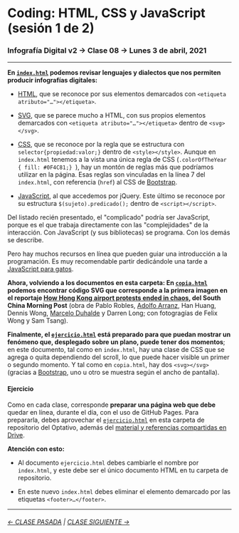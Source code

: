 # Coding: HTML, CSS y JavaScript (sesión 1 de 2)

### Infografía Digital v2 → Clase 08 → Lunes 3 de abril, 2021 

- - - - - - - - -

**En [`index.html`](https://profesorfaco.github.io/dno075-2021/clase-08/index.html) podemos revisar lenguajes y dialectos que nos permiten producir infografías digitales:**

- [HTML](https://github.com/profesorfaco/dno075-2021/wiki/HTML), que se reconoce por sus elementos demarcados con `<etiqueta atributo="…"></etiqueta>`.

- [SVG](https://github.com/profesorfaco/dno075-2021/wiki/SVG), que se parece mucho a HTML, con sus propios elementos demarcados con `<etiqueta atributo="…"></etiqueta>` dentro de `<svg></svg>`.

- [CSS](https://github.com/profesorfaco/dno075-2021/wiki/CSS), que se reconoce por la regla que se estructura con `selector{propiedad:valor;}` dentro de `<style></style>`. Aunque en `index.html` tenemos a la vista una única regla de CSS (`.colorOfTheYear { fill: #0F4C81;} `), hay un montón de reglas más que podríamos utilizar en la página. Esas reglas son vinculadas en la línea 7 del `index.html`, con referencia (`href`) al CSS de [Bootstrap](https://getbootstrap.com/).

- [JavaScript](https://github.com/profesorfaco/dno075-2021/wiki/JavaScript), al que accedemos por jQuery. Este último se reconoce por su estructura `$(sujeto).predicado();` dentro de `<script></script>`.

Del listado recién presentado, el "complicado" podría ser JavaScript, porque es el que trabaja directamente con las "complejidades" de la interacción. Con JavaScript (y sus bibliotecas) se programa. Con los demás se describe.

Pero hay muchos recursos en línea que pueden guiar una introducción a la programación. Es muy recomendable partir dedicándole una tarde a [JavaScript para gatos](https://jsparagatos.com/).

**Ahora, volviendo a los documentos en esta carpeta: En [`copia.html`](https://profesorfaco.github.io/dno075-2021/clase-08/copia.html) podemos encontrar código SVG que corresponde a la primera imagen en el reportaje [How Hong Kong airport protests ended in chaos](https://multimedia.scmp.com/infographics/news/hong-kong/article/3022630/hong-kong-airport-protest/), del South China Morning Post** (obra de Pablo Robles, [Adolfo Arranz](https://aflasen.github.io/Info_Digital_3/), Han Huang, Dennis Wong, [Marcelo Duhalde](https://iagurto.github.io/clase3_duhalde/) y Darren Long; con fotogragías de Felix Wong y Sam Tsang).

**Finalmente, el [`ejercicio.html`](https://profesorfaco.github.io/dno075-2021/clase-08/ejercicio.html) está preparado para que puedan mostrar un fenómeno que, desplegado sobre un plano, puede tener dos momentos**; en este documento, tal como en `index.html`, hay una clase de CSS que se agrega o quita dependiendo del scroll, lo que puede hacer visible un primer o segundo momento. Y tal como en `copia.html`, hay dos `<svg></svg>` (gracias a [Bootstrap](https://getbootstrap.com/), uno u otro se muestra según el ancho de pantalla).

#### Ejercicio

Como en cada clase, corresponde **preparar una página web que debe** quedar en línea, durante el día, con el uso de GitHub Pages. Para prepararla, debes aprovechar el [`ejercicio.html`](https://profesorfaco.github.io/dno075-2021/clase-08/ejercicio.html) en esta carpeta de repositorio del Optativo, además del [material y referencias compartidas en Drive](https://drive.google.com/drive/folders/17d2XwCDs7uJ3SRNZocifDsDKCdKlaWtx?usp=sharing).

**Atención con esto:**

- Al documento `ejercicio.html` debes cambiarle el nombre por `index.html`, y este debe ser el único documento HTML en tu carpeta de repositorio.

- En este nuevo `index.html` debes eliminar el elemento demarcado por las etiquetas `<footer>…</footer>`.

- - - - - - - -

###### [← CLASE PASADA](https://github.com/profesorfaco/dno075-2021/tree/main/clase-07) | [CLASE SIGUIENTE →](https://github.com/profesorfaco/dno075-2021/tree/main/clase-10) 
